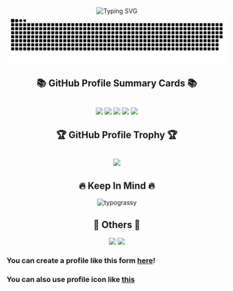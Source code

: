 <div align="center">
  <img src="https://readme-typing-svg.demolab.com?font=Fira+Code&pause=1000&repeat=true&width=435&lines=Hi+there!+I'm+Yuto+Sasaki!;a+student+at+42Tokyo;Let's+build+something+amazing!" alt="Typing SVG" />
</div>

<picture>
  <source media="(prefers-color-scheme: dark)" srcset="https://raw.githubusercontent.com/Yutosaki/Yutosaki/output/github-contribution-grid-snake-dark.svg">
  <source media="(prefers-color-scheme: light)" srcset="https://raw.githubusercontent.com/Yutosaki/Yutosaki/output/github-contribution-grid-snake.svg">
  <img alt="github contribution grid snake animation" src="https://raw.githubusercontent.com/Yutosaki/Yutosaki/output/github-contribution-grid-snake.svg">
</picture>
</div>

<h2 align="center">📚 GitHub Profile Summary Cards 📚</h2>

<br/>
<div align="center">
    <img src="http://github-profile-summary-cards.vercel.app/api/cards/profile-details?username=Yutosaki&theme=tokyonight"/>
    <img src="http://github-profile-summary-cards.vercel.app/api/cards/repos-per-language?username=Yutosaki&theme=tokyonight"/>
    <img src="http://github-profile-summary-cards.vercel.app/api/cards/most-commit-language?username=Yutosaki&theme=tokyonight"/>
    <img src="http://github-profile-summary-cards.vercel.app/api/cards/stats?username=Yutosaki&theme=tokyonight"/>
    <img src="http://github-profile-summary-cards.vercel.app/api/cards/productive-time?username=Yutosaki&theme=tokyonight&utcOffset=9"/>

<!--     <img src="http://github-profile-summary-cards.vercel.app/api/cards/stats?username=Yutosaki&theme=github_dark"/> -->
</div>

<h2 align="center">🏆 GitHub Profile Trophy 🏆</h2>
<br/>
<div align="center">
    <img src="https://github-profile-trophy.vercel.app/?username=Yutosaki&theme=tokyonight"/>
</div>

<h2 align="center">🔥 Keep In Mind 🔥</h2>
<div align="center">
  
  <img alt="typograssy" src="https://typograssy.deno.dev/api?text=Code%20with%20Passion!%E3%80%80">
</div>

<h2 align="center">🎨 Others 🎨</h2>
<div align="center">
  <img src="https://github-sns-profile-card-e53bc5obaa-an.a.run.app/svg?platform=qiita&userid=Yutosaki"/>
  <img src="https://github-sns-profile-card-e53bc5obaa-an.a.run.app/svg?platform=atcoder&userid=SasakiYuto"/>
</div>

### You can create a profile like this form [here](https://readmes.studio/)!
### You can also use profile icon like [this](https://github.com/Teamsasa/github-sns-profile-card) 
